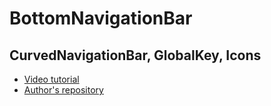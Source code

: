 # BottomNavigationBar
## CurvedNavigationBar, GlobalKey, Icons

- [Video tutorial](https://youtu.be/Wu3tvRYISPY)
- [Author's repository](https://github.com/TheTechDesigner/BottomNavigationBar4-CurvedNavigationBar)
